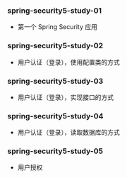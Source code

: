 ### spring-security5-study-01

- 第一个 Spring Security 应用

### spring-security5-study-02

- 用户认证（登录），使用配置类的方式

### spring-security5-study-03

- 用户认证（登录），实现接口的方式

### spring-security5-study-04

- 用户认证（登录），读取数据库的方式

### spring-security5-study-05

- 用户授权
